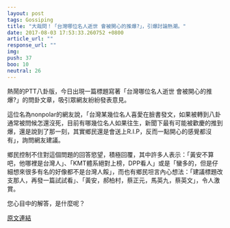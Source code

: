```yaml
---
layout: post
tags: Gossiping
title: "大哉問！「台灣哪位名人逝世 會被開心的推爆?」，引爆討論熱潮。"
date: 2017-08-03 17:53:33.260752 +0800
article_url: ""
response_url: ""
img: 
push: 37
boo: 10
neutral: 26
---
```


熱鬧的PTT八卦版，今日出現一篇標題寫著「台灣哪位名人逝世 會被開心的推爆?」的問卦文章，吸引眾網友紛紛發表意見。

這位名為nonpolar的網友說，「台灣某幾位名人喜愛在臉書發文，如果被轉到八卦通常被問候怎還沒死，目前有哪幾位名人如果往生，新聞下最有可能被歡慶的推到爆，還是說到了那一刻，其實鄉民還是會送上R.I.P，反而一點開心的感覺都沒有」，詢問網友建議。

鄉民控制不住對這個問題的回答慾望，積極回覆，其中許多人表示：「黃安不算吧，他哪裡是台灣人」、「KMT體系絕對上榜，DPP看人」或是「蠻多的，但是仔細想來很多有名的好像都不是台灣人餒」，而也有鄉民坦言內心想法：「建議標題改支那人，再發一篇試試看」、「黃安，郝柏村，蔡正元，馬英九，蔡英文」，令人激賞。

您心目中的解答，是什麼呢？

<a href = "https://www.ptt.cc/bbs/Gossiping/M.1501740739.A.399.html">原文連結</a>

